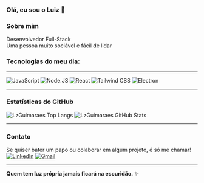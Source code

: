 ### Olá, eu sou o Luiz 🙂 

### Sobre mim
Desenvolvedor Full-Stack  
Uma pessoa muito sociável e fácil de lidar  

### Tecnologias do meu dia:
<div>
<hr/>

![JavaScript](https://img.shields.io/badge/JavaScript-323330?style=for-the-badge&logo=javascript&logoColor=F7DF1E)
![Node.JS](https://img.shields.io/badge/Node.js-43853D?style=for-the-badge&logo=node.js&logoColor=white)
![React](https://img.shields.io/badge/React-20232A?style=for-the-badge&logo=react&logoColor=61DAFB)
![Tailwind CSS](https://img.shields.io/badge/Tailwind_CSS-38B2AC?style=for-the-badge&logo=tailwind-css&logoColor=white)
![Electron](https://img.shields.io/badge/Electron-2B2E3A?style=for-the-badge&logo=electron&logoColor=47848F)
</div>

<hr>

### Estatísticas do GitHub

![LzGuimaraes Top Langs](https://github-readme-stats.vercel.app/api/top-langs/?username=LzGuimaraes&layout=compact&theme=dark&hide_border=true)
![LzGuimaraes GitHub Stats](https://github-readme-stats.vercel.app/api?username=LzGuimaraes&show_icons=true&theme=dark&hide_border=true)

<hr>

### Contato
Se quiser bater um papo ou colaborar em algum projeto, é só me chamar!  
[![LinkedIn](https://img.shields.io/badge/LinkedIn-0077B5?style=for-the-badge&logo=linkedin&logoColor=white)]([https://www.linkedin.com/in/seu-linkedin](https://www.linkedin.com/in/luiz-fernando-dos-santos-guimar%C3%A3es-11996b273/))  
[![Gmail](https://img.shields.io/badge/Gmail-D14836?style=for-the-badge&logo=gmail&logoColor=white)](mailto:luizsantosleventi19901@gmail.com)

<hr>

**Quem tem luz própria jamais ficará na escuridão.** ✨

